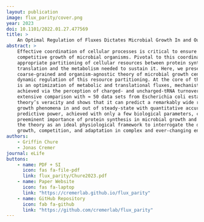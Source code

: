 ```yaml
---
layout: publication
image: flux_parity/cover.png
year: 2023
doi: 10.1101/2022.01.27.477569 
title: >
    An Optimal Regulation of Fluxes Dictates Microbial Growth In and Out of Steady-State
abstract: >
    Effective coordination of cellular processes is critical to ensure the
    competitive growth of microbial organisms. Pivotal to this coordination is the
    appropriate partitioning of cellular resources between protein synthesis via
    translation and the metabolism needed to sustain it. Here, we present a
    coarse-grained and organism-agnostic theory of microbial growth centered on the
    dynamic regulation of this resource partitioning. At the core of this regulation
    is an optimization of metabolic and translational fluxes, mechanistically
    achieved via the perception of charged- and uncharged-tRNA turnover. An
    extensive comparison with ≈ 50 data sets from Escherichia coli establishes the
    theory’s veracity and shows that it can predict a remarkably wide range of
    growth phenomena in and out of steady-state with quantitative accuracy. This
    predictive power, achieved with only a few biological parameters, cements the
    preeminent importance of protein synthesis in microbial growth and establishes
    the theory as an ideal physiological framework to interrogate the dynamics of
    growth, competition, and adaptation in complex and ever-changing environments. 
authors:
    - Griffin Chure
    - Jonas Cremer
journal: eLife
buttons:
    - name: PDF + SI
      icon: fas fa-file-pdf
      link: flux_parity/Chure2023.pdf
    - name: Paper Website
      icon: fas fa-laptop
      link: "https://cremerlab.github.io/flux_parity"
    - name: GitHub Repository
      icon: fab fa-github
      link: "https://github.com/cremerlab/flux_parity"
---
```

